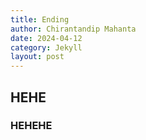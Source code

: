 ```yaml
---
title: Ending
author: Chirantandip Mahanta
date: 2024-04-12
category: Jekyll
layout: post
---
```


## HEHE

### HEHEHE
